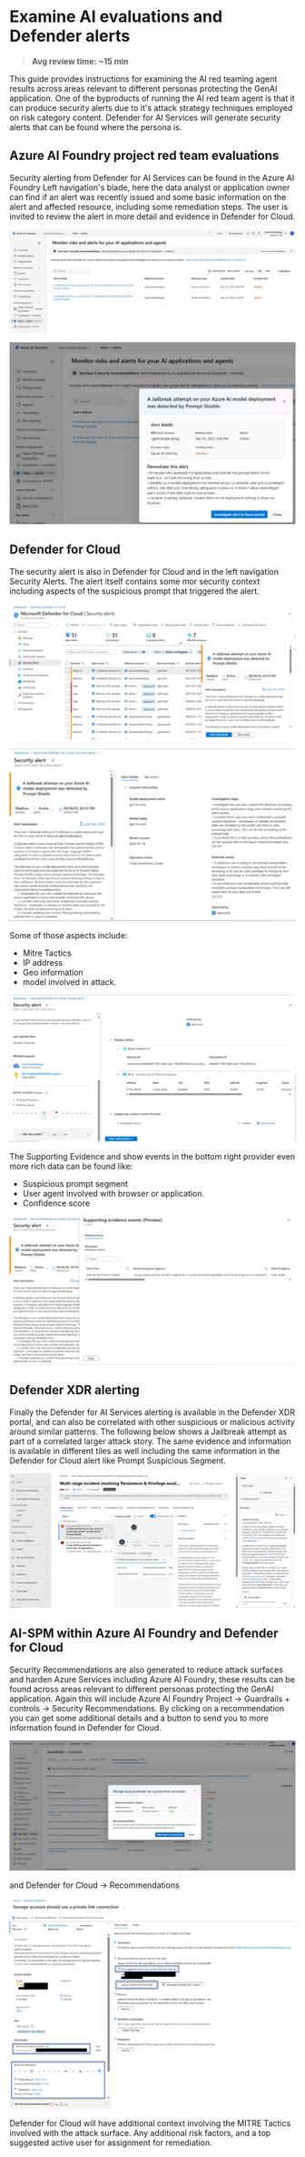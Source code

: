 # Examine AI evaluations and Defender alerts

> **Avg review time: ~15 min**

This guide provides instructions for examining the AI red teaming agent results across areas relevant to different personas protecting the GenAI application. One of the byproducts of running the AI red team agent is that it can produce security alerts due to it's attack strategy techniques employed on risk category content. Defender for AI Services will generate security alerts that can be found where the persona is.

## Azure AI Foundry project red team evaluations

Security alerting from Defender for AI Services can be found in the Azure AI Foundry Left navigation's blade, here the data analyst or application owner can find if an alert was recently issued and some basic information on the alert and affected resource, including some remediation steps. The user is invited to review the alert in more detail and evidence in Defender for Cloud.

![AI Foundry Alert](../images/aifoundalert.png)

![AI Foundry Alert Details](../images/aifoundalert2.png)

## Defender for Cloud

The security alert is also in Defender for Cloud and in the left navigation Security Alerts. The alert itself contains some mor security context including aspects of the suspicious prompt that triggered the alert.

![MDC Alert](../images/mdcalert.png)

![MDC Alert](../images/mdcalertdetails1.png)

Some of those aspects include:

- Mitre Tactics
- IP address
- Geo information
- model involved in attack.

![MDC Alert](../images/mdcalertdetails2.png)

The Supporting Evidence and show events in the bottom right provider even more rich data can be found like:

- Suspicious prompt segment
- User agent involved with browser or application.
- Confidence score

![MDC Alert](../images/mdcalertdetails3.png)

## Defender XDR alerting

Finally the Defender for AI Services alerting is available in the Defender XDR portal, and can also be correlated with other suspicious or malicious activity around similar patterns. The following below shows a Jailbreak attempt as part of a correlated larger attack story. The same evidence and information is available in different tiles as well including the same information in the Defender for Cloud alert like Prompt Suspicious Segment.

![XDR Alert](../images/xdralert.png)

## AI-SPM within Azure AI Foundry and Defender for Cloud

Security Recommendations are also generated to reduce attack surfaces and harden Azure Services including Azure AI Foundry, these results can be found across areas relevant to different personas protecting the GenAI application. Again this will include Azure AI Foundry Project -> Guardrails + controls -> Security Recommendations. By clicking on a recommendation you can get some additional details and a button to send you to more information found in Defender for Cloud.

![AI recommendation](../images/aispmrec.png)

and Defender for Cloud -> Recommendations

![MDC recommendation](../images/mdcspmrec.png)

Defender for Cloud will have additional context involving the MITRE Tactics involved with the attack surface. Any additional risk factors, and a top suggested active user for assignment for remediation.

